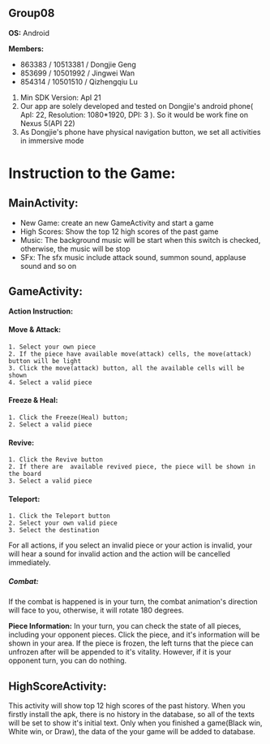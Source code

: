 Group08
---

__OS:__ Android

__Members:__
 - 863383 / 10513381 / Dongjie Geng
 - 853699 / 10501992 / Jingwei Wan
 - 854314 / 10501510 / Qizhengqiu Lu

1. Min SDK Version: ApI 21
2. Our app are solely developed and tested on Dongjie's android phone( ApI: 22, Resolution: 1080*1920, DPI: 3  ). So it would be work fine on Nexus 5(API 22)
3. As Dongjie's phone have physical navigation button, we set all activities in immersive mode


# Instruction to the Game:</br> #


## MainActivity: ##

   - New Game: create an new GameActivity and start a game
   - High Scores: Show the top 12 high scores of the past game
   - Music: The background music will be start when this switch is checked, otherwise, the music will be stop
   - SFx: The sfx music include attack sound, summon sound, applause sound and so on

## GameActivity: ##

__Action Instruction:__
#### Move & Attack: ####
    1. Select your own piece
    2. If the piece have available move(attack) cells, the move(attack) button will be light
    3. Click the move(attack) button, all the available cells will be shown
    4. Select a valid piece
#### Freeze & Heal: ####
    1. Click the Freeze(Heal) button;
    2. Select a valid piece
#### Revive:
    1. Click the Revive button
    2. If there are  available revived piece, the piece will be shown in the board
    3. Select a valid piece
#### Teleport: ####
    1. Click the Teleport button
    2. Select your own valid piece
    3. Select the destination

   For all actions, if you select an invalid piece or your action is invalid, your will hear a sound for invalid action and the action will be cancelled immediately.

##### Combat: ####
   If the combat is happened is in your turn, the combat animation's direction will face to you, otherwise, it will rotate 180 degrees.

   __Piece Information:__
   In your turn, you can check the state of all pieces, including your opponent pieces.
   Click the piece, and it's information will be shown in your area.
   If the piece is frozen, the left turns that the piece can unfrozen after will be appended to it's vitality.
   However, if it is your opponent turn, you can do nothing.


## HighScoreActivity: ##

This activity will show top 12 high scores of the past history.
When you firstly install the apk, there is no history in the database, so all of the texts will be set to show it's initial text.
Only when you finished a game(Black win, White win, or Draw), the data of the your game will be added to database.
